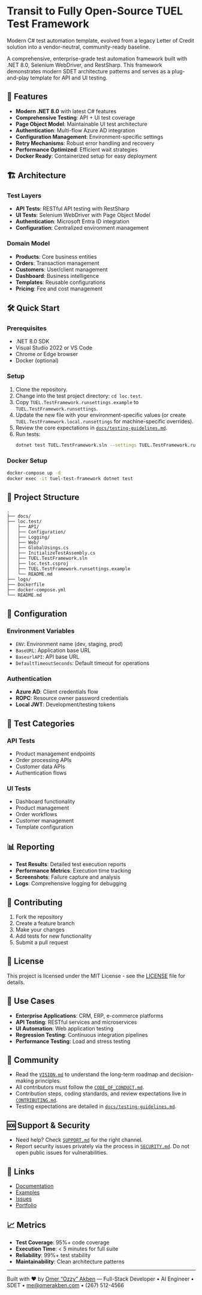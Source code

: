 # Transit to Fully Open-Source TUEL Test Framework

Modern C# test automation template, evolved from a legacy Letter of Credit solution into a vendor-neutral, community-ready baseline.

A comprehensive, enterprise-grade test automation framework built with .NET 8.0, Selenium WebDriver, and RestSharp. This framework demonstrates modern SDET architecture patterns and serves as a plug-and-play template for API and UI testing.

## 🚀 Features

- **Modern .NET 8.0** with latest C# features
- **Comprehensive Testing**: API + UI test coverage
- **Page Object Model**: Maintainable UI test architecture
- **Authentication**: Multi-flow Azure AD integration
- **Configuration Management**: Environment-specific settings
- **Retry Mechanisms**: Robust error handling and recovery
- **Performance Optimized**: Efficient wait strategies
- **Docker Ready**: Containerized setup for easy deployment

## 🏗️ Architecture

### Test Layers
- **API Tests**: RESTful API testing with RestSharp
- **UI Tests**: Selenium WebDriver with Page Object Model
- **Authentication**: Microsoft Entra ID integration
- **Configuration**: Centralized environment management

### Domain Model
- **Products**: Core business entities
- **Orders**: Transaction management
- **Customers**: User/client management
- **Dashboard**: Business intelligence
- **Templates**: Reusable configurations
- **Pricing**: Fee and cost management

## 🛠️ Quick Start

### Prerequisites
- .NET 8.0 SDK
- Visual Studio 2022 or VS Code
- Chrome or Edge browser
- Docker (optional)

### Setup
1. Clone the repository.
2. Change into the test project directory: `cd loc.test`.
3. Copy `TUEL.TestFramework.runsettings.example` to `TUEL.TestFramework.runsettings`.
4. Update the new file with your environment-specific values (or create `TUEL.TestFramework.local.runsettings` for machine-specific overrides).
5. Review the core expectations in [`docs/testing-guidelines.md`](docs/testing-guidelines.md).
6. Run tests:
   ```bash
   dotnet test TUEL.TestFramework.sln --settings TUEL.TestFramework.runsettings
   ```

### Docker Setup
```bash
docker-compose up -d
docker exec -it tuel-test-framework dotnet test
```

## 📁 Project Structure

```
.
├── docs/
├── loc.test/
│   ├── API/
│   ├── Configuration/
│   ├── Logging/
│   ├── Web/
│   ├── GlobalUsings.cs
│   ├── InitializeTestAssembly.cs
│   ├── TUEL.TestFramework.sln
│   ├── loc.test.csproj
│   ├── TUEL.TestFramework.runsettings.example
│   └── README.md
├── logs/
├── Dockerfile
├── docker-compose.yml
└── README.md
```

## 🔧 Configuration

### Environment Variables
- `ENV`: Environment name (dev, staging, prod)
- `BaseURL`: Application base URL
- `BaseurlAPI`: API base URL
- `DefaultTimeoutSeconds`: Default timeout for operations

### Authentication
- **Azure AD**: Client credentials flow
- **ROPC**: Resource owner password credentials
- **Local JWT**: Development/testing tokens

## 🧪 Test Categories

### API Tests
- Product management endpoints
- Order processing APIs
- Customer data APIs
- Authentication flows

### UI Tests
- Dashboard functionality
- Product management
- Order workflows
- Customer management
- Template configuration

## 📊 Reporting

- **Test Results**: Detailed test execution reports
- **Performance Metrics**: Execution time tracking
- **Screenshots**: Failure capture and analysis
- **Logs**: Comprehensive logging for debugging

## 🤝 Contributing

1. Fork the repository
2. Create a feature branch
3. Make your changes
4. Add tests for new functionality
5. Submit a pull request

## 📄 License

This project is licensed under the MIT License - see the [LICENSE](LICENSE) file for details.

## 🎯 Use Cases

- **Enterprise Applications**: CRM, ERP, e-commerce platforms
- **API Testing**: RESTful services and microservices
- **UI Automation**: Web application testing
- **Regression Testing**: Continuous integration pipelines
- **Performance Testing**: Load and stress testing

## 🤝 Community

- Read the [`VISION.md`](VISION.md) to understand the long-term roadmap and decision-making principles.
- All contributors must follow the [`CODE_OF_CONDUCT.md`](CODE_OF_CONDUCT.md).
- Contribution steps, coding standards, and review expectations live in [`CONTRIBUTING.md`](CONTRIBUTING.md).
- Testing expectations are detailed in [`docs/testing-guidelines.md`](docs/testing-guidelines.md).

## 🆘 Support & Security

- Need help? Check [`SUPPORT.md`](SUPPORT.md) for the right channel.
- Report security issues privately via the process in [`SECURITY.md`](SECURITY.md). Do not open public issues for vulnerabilities.

## 🔗 Links

- [Documentation](docs/)
- [Examples](samples/)
- [Issues](https://github.com/omerakben/transit-to-open-source-tuel/issues)
- [Portfolio](https://omerakben.com)

## 📈 Metrics

- **Test Coverage**: 95%+ code coverage
- **Execution Time**: < 5 minutes for full suite
- **Reliability**: 99%+ test stability
- **Maintainability**: Clean architecture patterns

---

Built with ❤️ by [Omer “Ozzy” Akben](https://omerakben.com) — Full-Stack Developer • AI Engineer • SDET • me@omerakben.com • (267) 512-4566
